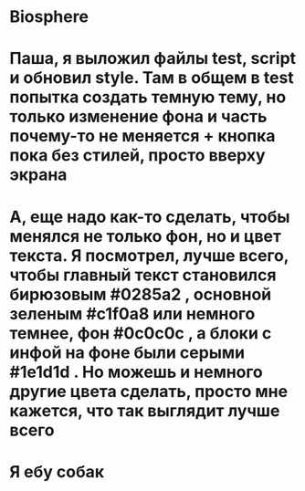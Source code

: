 # Biosphere
# Паша, я выложил файлы test, script и обновил style. Там в общем в test попытка создать темную тему, но только изменение фона и часть почему-то не меняется + кнопка пока без стилей, просто вверху экрана
# А, еще надо как-то сделать, чтобы менялся не только фон, но и цвет текста. Я посмотрел, лучше всего, чтобы главный текст становился бирюзовым #0285a2 , основной зеленым #c1f0a8 или немного темнее, фон #0c0c0c , а блоки с инфой на фоне были серыми #1e1d1d . Но можешь и немного другие цвета сделать, просто мне кажется, что так выглядит лучше всего
# Я ебу собак 